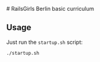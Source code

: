 # RailsGirls Berlin basic curriculum

## Usage

Just run the `startup.sh` script:

```Bash
./startup.sh
```

